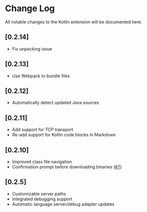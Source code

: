 # Change Log
All notable changes to the Kotlin extension will be documented here.

## [0.2.14]
- Fix unpacking issue

## [0.2.13]
- Use Webpack to bundle files

## [0.2.12]
- Automatically detect updated Java sources

## [0.2.11]
- Add support for TCP transport
- Re-add support for Kotlin code blocks in Markdown

## [0.2.10]
- Improved class file navigation
- Confirmation prompt before downloading binaries ([#7](https://github.com/fwcd/vscode-kotlin-ide/issues/7))

## [0.2.5]
- Customizable server paths
- Integrated debugging support
- Automatic language server/debug adapter updates
